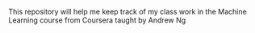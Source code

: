 This repository will help me keep track
of my class work in the Machine Learning
course from Coursera taught by Andrew Ng

